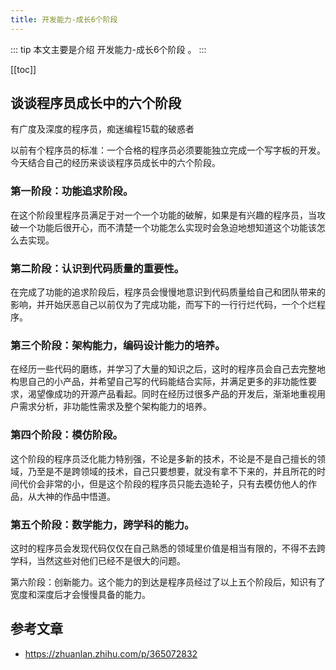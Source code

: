 ```yaml
---
title: 开发能力-成长6个阶段
---
```


::: tip
本文主要是介绍 开发能力-成长6个阶段 。
:::

[[toc]]

## 谈谈程序员成长中的六个阶段

有广度及深度的程序员，痴迷编程15载的破惑者

以前有个程序员的标准：一个合格的程序员必须要能独立完成一个写字板的开发。今天结合自己的经历来谈谈程序员成长中的六个阶段。

### 第一阶段：功能追求阶段。
在这个阶段里程序员满足于对一个一个功能的破解，如果是有兴趣的程序员，当攻破一个功能后很开心，而不清楚一个功能怎么实现时会急迫地想知道这个功能该怎么去实现。

### 第二阶段：认识到代码质量的重要性。
在完成了功能的追求阶段后，程序员会慢慢地意识到代码质量给自己和团队带来的影响，并开始厌恶自己以前仅为了完成功能，而写下的一行行烂代码，一个个烂程序。

### 第三个阶段：架构能力，编码设计能力的培养。
在经历一些代码的磨练，并学习了大量的知识之后，这时的程序员会自己去完整地构思自己的小产品，并希望自己写的代码能结合实际，并满足更多的非功能性要求，渴望像成功的开源产品看起。同时在经历过很多产品的开发后，渐渐地重视用户需求分析，非功能性需求及整个架构能力的培养。

### 第四个阶段：模仿阶段。
这个阶段的程序员泛化能力特别强，不论是多新的技术，不论是不是自己擅长的领域，乃至是不是跨领域的技术，自己只要想要，就没有拿不下来的，并且所花的时间代价会非常的小，但是这个阶段的程序员只能去造轮子，只有去模仿他人的作品，从大神的作品中悟道。

### 第五个阶段：数学能力，跨学科的能力。
这时的程序员会发现代码仅仅在自己熟悉的领域里价值是相当有限的，不得不去跨学科，当然这些对他们已经不是很大的问题。

第六阶段：创新能力。这个能力的到达是程序员经过了以上五个阶段后，知识有了宽度和深度后才会慢慢具备的能力。

## 参考文章
* https://zhuanlan.zhihu.com/p/365072832